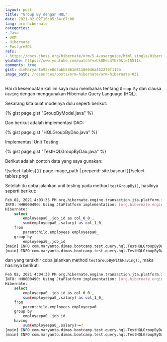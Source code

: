 ```yaml
---
layout: post
title: "Group By dengan HQL"
date: 2021-02-02T16:05:34+07:00
lang: orm-hibernate
categories:
- Java
- ORM
- Hibernate
- PostgreSQL
refs: 
- https://docs.jboss.org/hibernate/orm/5.4/userguide/html_single/Hibernate_User_Guide.html#hql-group-by
youtube: https://www.youtube.com/watch?v=Uk8EeL4YUr0&t=15511s
comments: true
gist: dimMaryanto93/e8d2abb5361e811860d6a462270f119b
image_path: /resources/posts/orm-hibernate/orm-hibernate-031
---
```


Hai di kesempatan kali ini saya mau membahas tentang `Group By` dan clausa `Having` dengan menggunakan Hibernate Query Language (HQL). 

Sekarang kita buat modelnya dulu seperti berikut:

{% gist page.gist "GroupByModel.java" %}

Dan berikut adalah implementasi DAO:

{% gist page.gist "HQLGroupByDao.java" %}

Implementasi Unit Testing:

{% gist page.gist "TestHQLGroupByDao.java" %}

Berikut adalah contoh data yang saya gunakan:

![select-tables]({{ page.image_path | prepend: site.baseurl }}/select-tables.png)

Setelah itu coba jalankan unit testing pada method `testGroupBy()`, hasilnya seperti berikut:

```bash
Feb 02, 2021 4:03:35 PM org.hibernate.engine.transaction.jta.platform.internal.JtaPlatformInitiator initiateService
INFO: HHH000490: Using JtaPlatform implementation: [org.hibernate.engine.transaction.jta.platform.internal.NoJtaPlatform]
Hibernate: 
    select
        employeepa0_.job_id as col_0_0_,
        sum(employeepa0_.salary) as col_1_0_ 
    from
        parentchild.employees employeepa0_ 
    group by
        employeepa0_.job_id
[main] INFO com.maryanto.dimas.bootcamp.test.query.hql.TestHQLGroupByDao - data: [GroupByModel(jobName=Bisnis Analys, salary=6900000.00), GroupByModel(jobName=Chief Technology Officer, salary=10000000.00), GroupByModel(jobName=Software Engineer, salary=13000000.00), GroupByModel(jobName=Principal Software Engineer, salary=3500000.00)]
[main] INFO com.maryanto.dimas.bootcamp.test.query.hql.TestHQLGroupByDao - destroy hibernate session!
```

dan yang terakhir coba jalankan method `testGroupByWithHaving()`, maka hasilnya berikut:

```bash
Feb 02, 2021 4:04:33 PM org.hibernate.engine.transaction.jta.platform.internal.JtaPlatformInitiator initiateService
INFO: HHH000490: Using JtaPlatform implementation: [org.hibernate.engine.transaction.jta.platform.internal.NoJtaPlatform]
Hibernate: 
    select
        employeepa0_.job_id as col_0_0_,
        sum(employeepa0_.salary) as col_1_0_ 
    from
        parentchild.employees employeepa0_ 
    group by
        employeepa0_.job_id 
    having
        sum(employeepa0_.salary)>=?
[main] INFO com.maryanto.dimas.bootcamp.test.query.hql.TestHQLGroupByDao - data: [GroupByModel(jobName=Bisnis Analys, salary=6900000.00), GroupByModel(jobName=Chief Technology Officer, salary=10000000.00), GroupByModel(jobName=Software Engineer, salary=13000000.00)]
[main] INFO com.maryanto.dimas.bootcamp.test.query.hql.TestHQLGroupByDao - destroy hibernate session!
```